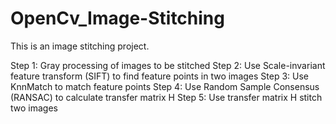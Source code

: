 # OpenCv_Image-Stitching
This is an image stitching project.

Step 1: Gray processing of images to be stitched
Step 2: Use Scale-invariant feature transform (SIFT) to find feature points in two images
Step 3: Use KnnMatch to match feature points
Step 4: Use Random Sample Consensus (RANSAC) to calculate transfer matrix H
Step 5: Use transfer matrix H stitch two images
